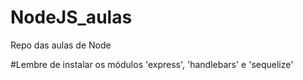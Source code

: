 # NodeJS_aulas
Repo das aulas de Node

#Lembre de instalar os módulos 'express', 'handlebars' e 'sequelize'
